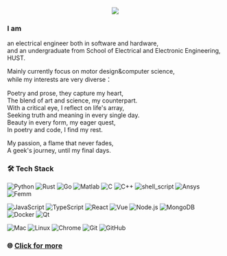 <h1 align="center">
    <img src="https://readme-typing-svg.herokuapp.com/?lines=Hello I am Lord Baobao&center=true&size=30" />
</h1>

### I am
<p>an electrical engineer both in software and hardware,<br/>
and an undergraduate from School of Electrical and Electronic Engineering, HUST.<br/>
</p>

<p>
Mainly currently focus on motor design&computer science,<br/>
while my interests are very diverse：<br/>
</p>
<p>
Poetry and prose, they capture my heart,<br/>
The blend of art and science, my counterpart.<br/>
With a critical eye, I reflect on life's array,<br/>
Seeking truth and meaning in every single day.<br/>
Beauty in every form, my eager quest,<br/>
In poetry and code, I find my rest.<br/>
</p>
<p>
My passion, a flame that never fades,<br/>
A geek's journey, until my final days.<br/>
</p>

### 🛠  Tech Stack

![Python](https://img.shields.io/badge/-Python-333333?style=flat&logo=python) 
![Rust](https://img.shields.io/badge/Rust-333333?style=flat&logo=rust) 
![Go](https://img.shields.io/badge/go-333333?style=flat&logo=go) 
![Matlab](https://img.shields.io/badge/-Matlab-333333?style=flat&logo=matlab) 
![C](https://img.shields.io/badge/c-333333?style=flat&logo=c) 
![C++](https://img.shields.io/badge/-C++-333333?style=flat&logo=c) 
![shell_script](https://img.shields.io/badge/-shell_script-333333?style=flat&logo=zsh) 
![Ansys](https://img.shields.io/badge/-Ansys-333333?style=flat&logo=ansys) 
![Femm](https://img.shields.io/badge/-Femm-333333?style=flat&logo=femm) 

![JavaScript](https://img.shields.io/badge/-JavaScript-333333?style=flat&logo=javascript) 
![TypeScript](https://img.shields.io/badge/-TypeScript-333333?style=flat&logo=typescript) 
![React](https://img.shields.io/badge/-React-333333?style=flat&logo=react) 
![Vue](https://img.shields.io/badge/-Vue-333333?style=flat&logo=vue.js) 
![Node.js](https://img.shields.io/badge/-Node-333333?style=flat&logo=node.js) 
![MongoDB](https://img.shields.io/badge/-MongoDB-333333?style=flat&logo=mongodb)
![Docker](https://img.shields.io/badge/-Docker-333333?style=flat&logo=docker) 
![Qt](https://img.shields.io/badge/-Qt-333333?style=flat&logo=Qt) 


![Mac](https://img.shields.io/badge/-Mac-333333?style=flat&logo=apple) 
![Linux](https://img.shields.io/badge/-Linux-333333?style=flat&logo=linux) 
![Chrome](https://img.shields.io/badge/-Chrome-333333?style=flat&logo=google) 
![Git](https://img.shields.io/badge/-Git-333333?style=flat-square&logo=git) 
![GitHub](https://img.shields.io/badge/-GitHub-333333?style=flat-square&logo=github) 

### 🌐 [Click for more](https://www.baomingyang.site)
